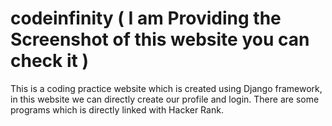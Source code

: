# codeinfinity ( I am Providing the Screenshot of this website you can check it )
This is a coding practice website which is created using Django framework, in this website we can directly create our profile and login. There are some programs which is directly linked with Hacker Rank.
